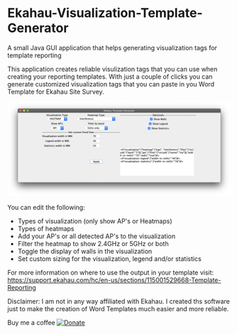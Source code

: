 # Ekahau-Visualization-Template-Generator
A small Java GUI application that helps generating visualization tags for template reporting

This application creates reliable visulization tags that you can use when creating your reporting templates. With just a couple of clicks you can generate customized visualization tags that you can paste in you Word Template for Ekahau Site Survey.

![alt text](https://github.com/LucaOonk/LucaOonk.github.io/blob/master/depictions/Ekahau-Template-Generator/GUI.png)

You can edit the following:
- Types of visualization (only show AP's or Heatmaps)
- Types of heatmaps
- Add your AP's or all detected AP's to the visualization
- Filter the heatmap to show 2.4GHz or 5GHz or both
- Toggle the display of walls in the visualization
- Set custom sizing for the visualization, legend and/or statistics

For more information on where to use the output in your template visit: https://support.ekahau.com/hc/en-us/sections/115001529668-Template-Reporting

Disclaimer: I am not in any way affiliated with Ekahau. I created ths software just to make the creation of Word Templates much easier and more reliable.

Buy me a coffee [![Donate](https://img.shields.io/badge/Donate-PayPal-green.svg)](https://paypal.me/lucaoonk)
